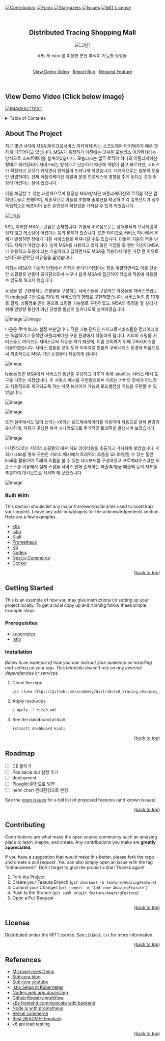 <div id="top"></div>
<!--
*** Thanks for checking out the Best-README-Template. If you have a suggestion
*** that would make this better, please fork the repo and create a pull request
*** or simply open an issue with the tag "enhancement".
*** Don't forget to give the project a star!
*** Thanks again! Now go create something AMAZING! :D
-->



<!-- PROJECT SHIELDS -->
<!--
*** I'm using markdown "reference style" links for readability.
*** Reference links are enclosed in brackets [ ] instead of parentheses ( ).
*** See the bottom of this document for the declaration of the reference variables
*** for contributors-url, forks-url, etc. This is an optional, concise syntax you may use.
*** https://www.markdownguide.org/basic-syntax/#reference-style-links
-->
[![Contributors][contributors-shield]][contributors-url]
[![Forks][forks-shield]][forks-url]
[![Stargazers][stars-shield]][stars-url]
[![Issues][issues-shield]][issues-url]
[![MIT License][license-shield]][license-url]



<!-- PROJECT LOGO -->
<br />
<div align="center">

  <h2 align="center">Distributed Tracing Shopping Mall</h2>

  ![그림1](https://user-images.githubusercontent.com/14977613/169700253-a99ae1ab-2705-4b63-a6ef-4999471e584a.png)
  <p align="center">
    k8s 와 istio 를 이용한 분산 추적이 가능한 쇼핑몰
    <br />
    <!-- <a href="https://github.com/academey/distributed_tracing_shopping_mall"><strong>Explore the report »</strong></a> -->
    <br />
    <br />    
    <a href="https://www.youtube.com/watch?v=wYjs9WI1SF8">View Demo Video</a>
    ·
    <a href="https://github.com/academey/distributed_tracing_shopping_mall/issues">Report Bug</a>
    ·
    <a href="https://github.com/academey/distributed_tracing_shopping_mall/issues">Request Feature</a>
  </p>
</div>

<br />

## View Demo Video (Click below image)

[![IMAGEALTTEXT](http://img.youtube.com/vi/wYjs9WI1SF8/maxresdefault.jpg)](http://www.youtube.com/watch?v=wYjs9WI1SF8)
<br />
<!-- TABLE OF CONTENTS -->
<details>
  <summary>Table of Contents</summary>
  <ol>
    <li>
      <a href="#about-the-project">About The Project</a>
      <ul>
        <li><a href="#built-with">Built With</a></li>
      </ul>
    </li>
    <li>
      <a href="#getting-started">Getting Started</a>
      <ul>
        <li><a href="#prerequisites">Prerequisites</a></li>
        <li><a href="#installation">Installation</a></li>
      </ul>
    </li>
    <li><a href="#roadmap">Roadmap</a></li>
    <li><a href="#contributing">Contributing</a></li>
    <li><a href="#license">License</a></li>
  </ol>
</details>



<!-- ABOUT THE PROJECT -->
## About The Project

최근 몇년 사이에 MSA(마이크로서비스 아키텍처)라는 소프트웨어 아키텍처가 매우 핫하게 다루어지고 있습니다. MSA가 등장하기 이전에는 대부분 모놀리스 아키텍처라는 방식으로 소프트웨어를 설계하였습니다. 모놀리스는 업무 로직이 하나의 어플리케이션 형태로 패키징되어 서비스되는 방식으로 단순하기 때문에 개발이 쉽고 빠르지만, 서비스가 확장되고 규모가 커지면서 한계점이 드러나게 되었습니다. 대표적으로는 일부의 모듈만 변경하여도 전체 어플리케이션 개발과 운영 프로세스에 영향을 주게 된다는 것과 확장이 어렵다는 점이 있습니다.

이를 해결할 수 있는 대안책으로써 등장한 MSA방식은 애플리케이션의 로직을 작은 컴퍼넌트들로 분해하여, 최종적으로 이들을 조합해 솔루션을 제공하고 각 컴포넌트가 상호 독립적으로 배포되어 높은 유연성과 확장성을 가져갈 수 있게 되었습니다. 

![그림2](https://user-images.githubusercontent.com/14977613/169700365-5044d1be-e9af-4c5e-972d-8969006480b5.png)

다만, 이러한 MSA도 단점은 존재합니다. 기술적 어려움으로는 장애추적과 모니터링이 쉽지 않고 테스팅이 어렵다는 등의 문제가 있습니다. 또한 마이크로 서비스 하나에서 문제가 발생하면 장애가 다른 서비스들로 퍼져나갈 수도 있습니다. 더불어 기술의 적용 난이도 자체가 어렵습니다. 실제 MSA를 사용하고 있지 않은 기업들 중 절반 이상이 MSA가 유용하고 도움이 되는 기술이라고 답하면서도 MSA를 적용하지 않은 가장 큰 이유로 난이도와 관련된 이유들을 꼽았습니다.
 
저희는 MSA의 기술적 단점에서 추적과 분석이 어렵다는 점을 해결하면서도 이를 단순한 쇼핑몰로 만들어 공개함으로써 누구나 쉽게 MSA에 접근하여 학습과 적용에 이용할 수 있도록 하고자 했습니다.

쇼핑몰 앱 구현에서는 쇼핑몰을 구성하는 서비스들을 구상하고 이것들을 자바스크립트와 nodejs를 기반으로 하여 웹 서비스앱의 형태로 구현하였습니다. 서비스들은 총 10개로 결제, 상품정보 관리 등으로 쇼핑몰 기능별로 구현하였고, MSA의 특징을 잘 살리기 위해 양방향 통신이 아닌 단방향 통신이 일어나도록 설계하였습니다. 

![image](https://user-images.githubusercontent.com/14977613/169701106-461a4feb-2711-4ea6-9e9e-290c869148f0.png)
![image](https://user-images.githubusercontent.com/14977613/169701118-b91f9039-415b-42d8-9918-e01662bbcc28.png)


다음은 쿠버네티스 설정 부분입니다. 작은 기능 단위인 마이크로서비스들은 컨테이너라는 독립적이고 동적인 애플리케이션 구동 환경에서 작동하게 됩니다. 저희의 쇼핑몰 서비스들도 마이크로 서비스로써 작동을 하기 때문에, 이를 관리하기 위해 쿠버네티스를 이용하였습니다. 서비스 앱들을 모두 도커 이미지로 만들어 쿠버네티스 환경에 띄움으로써 최종적으로 MSA 기반 쇼핑몰이 작동하게 됩니다.

![image](https://user-images.githubusercontent.com/14977613/169701132-fba7c8cc-aec8-4d40-8d31-2812bab18fc1.png)


Istio설정은 MSA에서 서비스간 통신을 구성하고 다루기 위해 istio라는 서비스 메시 도구를 다루는 과정입니다. 이 서비스 메시를 구현함으로써 저희는 서버의 장애가 어느정도 자동적으로 복구되도록 하는 서킷 브레이커 기능과 로드밸런싱 기능을 구현할 수 있었습니다. 

![image](https://user-images.githubusercontent.com/14977613/169701138-aaa8c734-ed94-4a49-ad80-7570a4849c4c.png)

![image](https://user-images.githubusercontent.com/14977613/169701142-9b8e0e31-a4cf-4d0d-a381-8a8555371f4c.png)


 또한 실무에서도 많이 쓰이는 k6라는 로드제네레이터를 이용하여 자동으로 실제 환경과 유사하게, 저희가 구성한 유저 시나리오대로 주기적인 트래픽을 발생시켜 보았습니다.
 
 ![image](https://user-images.githubusercontent.com/14977613/169701146-42b55561-4741-4b62-b295-30d4a73a8dda.png)


마지막으로는 저희의 쇼핑몰의 내부 지표 데이터들을 추출하고 가시화해 보았습니다. 저희가 istio를 통해 구현한 서비스 메시에서 트래픽의 흐름을 모니터링할 수 있는 툴인 kiali를 활용하여 트래픽 흐름을 볼 수 있는 대시보드를 구성하였고 프로메테우스라는 오픈소스를 이용해서 실제 쇼핑몰 서비스 안에 존재하는 매출액/평균 매출액 등의 지표를 추출하여 대시보드로 시각화 해 보았습니다.

![image](https://user-images.githubusercontent.com/14977613/169701153-fd07f350-3181-4bd2-8ac9-a0595f29319e.png)



### Built With

This section should list any major frameworks/libraries used to bootstrap your project. Leave any add-ons/plugins for the acknowledgements section. Here are a few examples.

* [k8s](https://kubernetes.io/ko/)
* [Istio](https://istio.io/latest/)
* [Kiali](https://kiali.io/)
* [Prometheus](https://prometheus.io/)
* [K6](https://k6.io/)
* [Nodejs](https://nodejs.org/ko/)
* [Next.js Commerce](https://github.com/vercel/commerce)
* [Docker](https://www.docker.com/)

<p align="right">(<a href="#top">back to top</a>)</p>



<!-- GETTING STARTED -->
## Getting Started

This is an example of how you may give instructions on setting up your project locally.
To get a local copy up and running follow these simple example steps.

### Prerequisites
* [kubernetes](https://kubernetes.io/ko/docs/setup/production-environment/tools/kubeadm/install-kubeadm/)
* [Istio](https://istio.io/latest/docs/setup/)

### Installation

_Below is an example of how you can instruct your audience on installing and setting up your app. This template doesn't rely on any external dependencies or services._

1. Clone the repo
   ```sh
   git clone https://github.com/academey/distributed_tracing_shopping_mall
   ```
2. Apply resources
   ```sh
   k apply -f cite3.yml
   ```
3. See the dashboard at kiali
   ```sh
   istioctl dashboard kiali
   ```

<p align="right">(<a href="#top">back to top</a>)</p>


<!-- ROADMAP -->
## Roadmap
- [ ] DB 붙이기
- [ ] Pod sacle out 설정 추가
- [ ] deployment
- [ ] Ployglot 환경으로 발전
- [ ] heml chart 관리환경으로 변경

See the [open issues](https://github.com/academey/distributed_tracing_shopping_mall/issues) for a full list of proposed features (and known issues).

<p align="right">(<a href="#top">back to top</a>)</p>



<!-- CONTRIBUTING -->
## Contributing

Contributions are what make the open source community such an amazing place to learn, inspire, and create. Any contributions you make are **greatly appreciated**.

If you have a suggestion that would make this better, please fork the repo and create a pull request. You can also simply open an issue with the tag "enhancement".
Don't forget to give the project a star! Thanks again!

1. Fork the Project
2. Create your Feature Branch (`git checkout -b feature/AmazingFeature`)
3. Commit your Changes (`git commit -m 'Add some AmazingFeature'`)
4. Push to the Branch (`git push origin feature/AmazingFeature`)
5. Open a Pull Request

<p align="right">(<a href="#top">back to top</a>)</p>



<!-- LICENSE -->
## License

Distributed under the MIT License. See `LICENSE.txt` for more information.

<p align="right">(<a href="#top">back to top</a>)</p>


<!-- ACKNOWLEDGMENTS -->
## References
- [Microservices Demo](https://github.com/GoogleCloudPlatform/microservices-demo)
- [Subicura blog](https://subicura.com/k8s/)
- [Subicura youtube](https://www.youtube.com/watch?v=Ia8IfowgU7s)
- [Istio Setup in Kubernetes](https://www.youtube.com/watch?v=voAyroDb6xk)
- [Nodejs web app docerizing](https://nodejs.org/ko/docs/guides/nodejs-docker-webapp/)
- [Github Registry workflow](https://docs.github.com/en/packages/managing-github-packages-using-github-actions-workflows/publishing-and-installing-a-package-with-github-actions#upgrading-a-workflow-that-accesses-ghcrio)
- [k8s frontend communicate with backend](https://kubernetes.io/ko/docs/tasks/access-application-cluster/connecting-frontend-backend/#%ED%94%84%EB%A1%A0%ED%8A%B8%EC%97%94%EB%93%9C-%EC%83%9D%EC%84%B1%ED%95%98%EA%B8%B0)
- [Node js with prometheus](https://developers.redhat.com/blog/2018/12/21/monitoring-node-js-applications-on-openshift-with-prometheus#install_prometheus)
- [Vercel commerce](https://github.com/vercel/commerce)
- [Best-README-Template](https://github.com/othneildrew/Best-README-Template)
- [k6 api load testing](https://k6.io/docs/testing-guides/api-load-testing/)

<p align="right">(<a href="#top">back to top</a>)</p>



<!-- MARKDOWN LINKS & IMAGES -->
<!-- https://www.markdownguide.org/basic-syntax/#reference-style-links -->
[contributors-shield]: https://img.shields.io/github/contributors/academey/distributed_tracing_shopping_mall.svg?style=for-the-badge
[contributors-url]: https://github.com/academey/distributed_tracing_shopping_mall/graphs/contributors
[forks-shield]: https://img.shields.io/github/forks/academey/distributed_tracing_shopping_mall.svg?style=for-the-badge
[forks-url]: https://github.com/academey/distributed_tracing_shopping_mall/network/members
[stars-shield]: https://img.shields.io/github/stars/academey/distributed_tracing_shopping_mall.svg?style=for-the-badge
[stars-url]: https://github.com/academey/distributed_tracing_shopping_mall/stargazers
[issues-shield]: https://img.shields.io/github/issues/academey/distributed_tracing_shopping_mall.svg?style=for-the-badge
[issues-url]: https://github.com/academey/distributed_tracing_shopping_mall/issues
[license-shield]: https://img.shields.io/github/license/academey/distributed_tracing_shopping_mall.svg?style=for-the-badge
[license-url]: https://github.com/academey/distributed_tracing_shopping_mall/blob/master/LICENSE.txt
